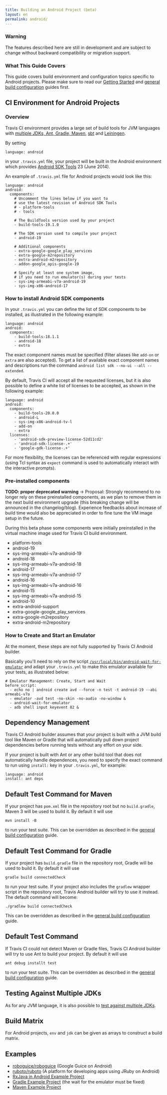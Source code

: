 ```yaml
---
title: Building an Android Project (beta)
layout: en
permalink: android/
---
```


### Warning

The features described here are still in development and are subject to change without backward compatibility or migration support.

### What This Guide Covers

This guide covers build environment and configuration topics specific to Android projects. Please make sure to read our [Getting Started](/user/getting-started/) and [general build configuration](/user/build-configuration/) guides first.

## CI Environment for Android Projects

### Overview

Travis CI environment provides a large set of build tools for JVM languages with [multiple JDKs, Ant, Gradle, Maven](/user/languages/java/#Overview), [sbt](/user/languages/scala#Projects-using-sbt) and [Leiningen](/user/languages/clojure).

By setting

    language: android

in your `.travis.yml` file, your project will be built in the Android environment which provides [Android SDK Tools](http://developer.android.com/tools/sdk/tools-notes.html) 23 (June 2014).

An example of `.travis.yml` file for Android projects would look like this:

    language: android
    android:
      components:
        # Uncomment the lines below if you want to
        # use the latest revision of Android SDK Tools
        # - platform-tools
        # - tools

        # The BuildTools version used by your project
        - build-tools-19.1.0

        # The SDK version used to compile your project
        - android-19

        # Additional components
        - extra-google-google_play_services
        - extra-google-m2repository
        - extra-android-m2repository
        - addon-google_apis-google-19

        # Specify at least one system image,
        # if you need to run emulator(s) during your tests
        - sys-img-armeabi-v7a-android-19
        - sys-img-x86-android-17


### How to install Android SDK components

In your `.travis.yml` you can define the list of SDK components to be installed, as illustrated in the following example:

    language: android
    android:
      components:
        - build-tools-18.1.1
        - android-18
        - extra

The exact component names must be specified (filter aliases like `add-on` or `extra` are also accepted). To get a list of available exact component names and descriptions run the command `android list sdk --no-ui --all --extended`.

By default, Travis CI will accept all the requested licenses, but it is also possible to define a white list of licenses to be accepted, as shown in the following example:

    language: android
    android:
      components:
        - build-tools-20.0.0
        - android-L
        - sys-img-x86-android-tv-l
        - add-on
        - extra
      licenses:
        - 'android-sdk-preview-license-52d11cd2'
        - 'android-sdk-license-.+'
        - 'google-gdk-license-.+'


For more flexibility, the licenses can be referenced with regular expressions (using Tcl syntax as `expect` command is used to automatically interact with the interactive prompts).


### Pre-installed components

**TODO: proper deprecated warning** -> Proposal: Strongly recommend to no longer rely on these preinstalled components, as we plan to remove them in the next build environment upgrade (this breaking change will be announced in the changelog/blog). Experience feedbacks about increase of build time would also be appreciated in order to fine tune the VM image setup in the future.

During this beta phase some components were initially preinstalled in the virtual machine image used for Travis CI build environment.

- platform-tools
- android-19
- sys-img-armeabi-v7a-android-19
- android-18
- sys-img-armeabi-v7a-android-18
- android-17
- sys-img-armeabi-v7a-android-17
- android-16
- sys-img-armeabi-v7a-android-16
- android-15
- sys-img-armeabi-v7a-android-15
- android-10
- extra-android-support
- extra-google-google_play_services
- extra-google-m2repository
- extra-android-m2repository

### How to Create and Start an Emulator

At the moment, these steps are not fully supported by Travis CI Android builder.

Basically you'll need to rely on the script [`/usr/local/bin/android-wait-for-emulator`](https://github.com/travis-ci/travis-cookbooks/blob/master/ci_environment/android-sdk/files/default/android-wait-for-emulator) and adapt your `.travis.yml` to make this emulator available for your tests, as illustrated below:

    # Emulator Management: Create, Start and Wait
    before_script:
      - echo no | android create avd --force -n test -t android-19 --abi armeabi-v7a
      - emulator -avd test -no-skin -no-audio -no-window &
      - android-wait-for-emulator
      - adb shell input keyevent 82 &


## Dependency Management

Travis CI Android builder assumes that your project is built with a JVM build tool like Maven or Gradle that will automatically pull down project dependencies before running tests without any effort on your side.

If your project is built with Ant or any other build tool that does not automatically handle dependences, you need to specify the exact command to run using `install:` key in your `.travis.yml`, for example:

    language: android
    install: ant deps

## Default Test Command for Maven

If your project has `pom.xml` file in the repository root but no `build.gradle`, Maven 3 will be used to build it. By default it will use

    mvn install -B

to run your test suite. This can be overridden as described in the [general build configuration](/user/build-configuration/) guide.

## Default Test Command for Gradle

If your project has `build.gradle` file in the repository root, Gradle will be used to build it. By default it will use

    gradle build connectedCheck

to run your test suite. If your project also includes the `gradlew` wrapper script in the repository root, Travis Android builder will try to use it instead. The default command will become:

    ./gradlew build connectedCheck

This can be overridden as described in the [general build configuration](/user/build-configuration/) guide.

## Default Test Command

If Travis CI could not detect Maven or Gradle files, Travis CI Android builder will try to use Ant to build your project. By default it will use

    ant debug installt test

to run your test suite. This can be overridden as described in the [general build configuration](/user/build-configuration/) guide.

## Testing Against Multiple JDKs

As for any JVM language, it is also possible to [test against multiple JDKs](/user/languages/java/#Testing-Against-Multiple-JDKs).

## Build Matrix

For Android projects, `env` and `jdk` can be given as arrays to construct a build matrix.

## Examples

* [roboguice/roboguice](https://github.com/roboguice/roboguice/blob/master/.travis.yml) (Google Guice on Android)
* [ruboto/ruboto](https://github.com/ruboto/ruboto/blob/master/.travis.yml) (A platform for developing apps using JRuby on Android)
* [RxJava in Android Example Project](https://github.com/andrewhr/rxjava-android-example/blob/master/.travis.yml)
* [Gradle Example Project](https://github.com/pestrada/android-tdd-playground/blob/master/.travis.yml) (the wait for the emulator must be fixed)
* [Maven Example Project](https://github.com/embarkmobile/android-maven-example/blob/master/.travis.yml)
